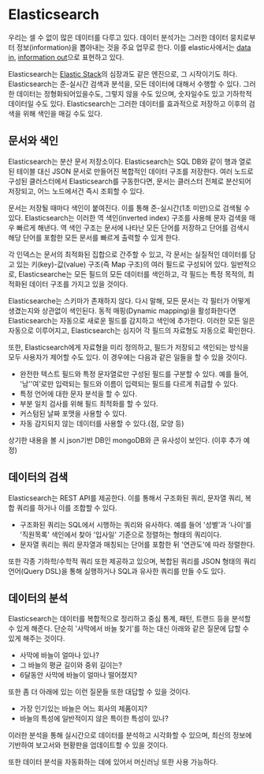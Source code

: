 # Elasticsearch

우리는 셀 수 없이 많은 데이터를 다루고 있다. 데이터 분석가는 그러한 데이터 뭉치로부터 정보(information)을 뽑아내는 것을 주요 업무로 한다. 이를 elastic사에서는 [data in](https://www.elastic.co/guide/en/elasticsearch/reference/current/documents-indices.html), [information out](https://www.elastic.co/guide/en/elasticsearch/reference/current/search-analyze.html)으로 표현하고 있다.

Elasticsearch는 [Elastic Stack](intro.md)의 심장과도 같은 엔진으로, 그 시작이기도 하다. Elasticsearch는 준-실시간 검색과 분석을, 모든 데이터에 대해서 수행할 수 있다. 그러한 데이터는 정형화되어있을수도, 그렇지 않을 수도 있으며, 숫자일수도 있고 기하학적 데이터일 수도 있다. Elasticsearch는 그러한 데이터를 효과적으로 저장하고 이후의 검색을 위해 색인을 매길 수도 있다. 

## 문서와 색인
Elasticsearch는 분산 문서 저장소이다. Elasticsearch는 SQL DB와 같이 행과 열로 된 테이블 대신 JSON 문서로 만들어진 복합적인 데이터 구조를 저장한다. 여러 노드로 구성된 클러스터에서 Elasticsearch를 구동한다면, 문서는 클러스터 전체로 분산되어 저장되고, 어느 노드에서건 즉시 조회할 수 있다.

문서는 저장될 때마다 색인이 붙여진다. 이를 통해 준-실시간(1초 미만)으로 검색될 수 있다. Elasticsearch는 이러한 역 색인(inverted index) 구조를 사용해 문자 검색을 매우 빠르게 해낸다. 역 색인 구조는 문서에 나타난 모든 단어를 저장하고 단어를 검색시 해당 단어를 포함한 모든 문서를 빠르게 출력할 수 있게 한다.

각 인덱스는 문서의 최적화된 집합으로 간주할 수 있고, 각 문서는 실질적인 데이터를 담고 있는 키(key)-값(value) 구조(즉 Map 구조)의 여러 필드로 구성되어 있다. 일반적으로, Elasticsearche는 모든 필드의 모든 데이터를 색인하고, 각 필드는 특정 목적의, 최적화된 데이터 구조를 가지고 있을 것이다.

Elasticsearche는 스키마가 존재하지 않다. 다시 말해, 모든 문서는 각 필터가 어떻게 생겼는지와 상관없이 색인된다. 동적 매핑(Dynamic mapping)을 활성화한다면 Elasticsearch는 자동으로 새로운 필드를 감지하고 색인에 추가한다. 이러한 모든 일은 자동으로 이루어지고, Elasticsearch는 심지어 각 필드의 자료형도 자동으로 확인한다.

또한, Elasticsearch에게 자료형을 미리 정의하고, 필드가 저장되고 색인되는 방식을 모두 사용자가 제어할 수도 있다. 이 경우에는 다음과 같은 일들을 할 수 있을 것이다.
* 완전한 텍스트 필드와 특정 문자열로만 구성된 필드를 구분할 수 있다. 예를 들어, '남''여'로만 입력되는 필드와 이름이 입력되는 필드를 다르게 취급할 수 있다.
* 특정 언어에 대한 문자 분석을 할 수 있다.
* 부분 일치 검사를 위해 필드 최적화를 할 수 있다.
* 커스텀된 날짜 포맷을 사용할 수 있다.
* 자동 감지되지 않는 데이터를 사용할 수 있다.(점, 모양 등)

상기한 내용을 볼 시 json기반 DB인 mongoDB와 큰 유사성이 보인다. (이후 추가 예정)

## 데이터의 검색
Elasticsearch는 REST API를 제공한다. 이를 통해서 구조화된 쿼리, 문자열 쿼리, 복합 쿼리를 하거나 이를 조합할 수 있다.

* 구조화된 쿼리는 SQL에서 시행하는 쿼리와 유사하다. 예를 들어 
'성별'과 '나이'를 '직원목록' 색인에서 찾아 '입사일' 기준으로 정렬하는 형태의 쿼리이다.
* 문자열 쿼리는 쿼리 문자열과 매칭되는 단어를 포함한 뒤 '연관도'에 따라 정렬한다.

또한 각종 기하학/수학적 쿼리 또한 제공하고 있으며, 복합된 쿼리를 JSON 형태의 쿼리 언어(Query DSL)을 통해 실행하거나 SQL과 유사한 쿼리를 만들 수도 있다.

## 데이터의 분석
Elasticsearch는 데이터를 복합적으로 정리하고 중심 통계, 패턴, 트랜드 등을 분석할 수 있게 해준다. 단순히 '사막에서 바늘 찾기'를 하는 대신 아래와 같은 질문에 답할 수 있게 해주는 것이다.
* 사막에 바늘이 얼마나 있나?
* 그 바늘의 평균 길이와 중위 길이는?
* 6달동안 사막에 바늘이 얼마나 떨어졌지?

또한 좀 더 아래에 있는 이런 질문들 또한 대답할 수 있을 것이다.
* 가장 인기있는 바늘은 어느 회사의 제품이지?
* 바늘의 특성에 일반적이지 않은 특이한 특성이 있나?

이러한 분석을 통해 실시간으로 데이터를 분석하고 시각화할 수 있으며, 최신의 정보에 기반하여 보고서와 현황판을 업데이트할 수 있을 것이다.

또한 데이터 분석을 자동화하는 데에 있어서 머신러닝 또한 사용 가능하다.